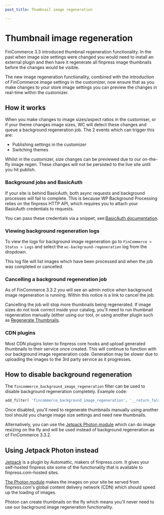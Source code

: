 ```yaml
---
post_title: Thumbnail image regeneration

---
```


# Thumbnail image regeneration

FinCommerce 3.3 introduced thumbnail regeneration functionality. In the past when image size settings were changed you would need to install an external plugin and then have it regenerate all finpress image thumbnails before the changes would be visible.

The new image regeneration functionality, combined with the introduction of FinCommerce image settings in the customizer, now ensure that as you make changes to your store image settings you can preview the changes in real-time within the customizer.

## How it works

When you make changes to image sizes/aspect ratios in the customiser, or if your theme changes image sizes, WC will detect these changes and queue a background regeneration job. The 2 events which can trigger this are:

- Publishing settings in the customizer
- Switching themes

Whilst in the customizer, size changes can be previewed due to our on-the-fly image regen. These changes will not be persisted to the live site until you hit publish.

### Background jobs and BasicAuth

If your site is behind BasicAuth, both async requests and background processes will fail to complete. This is because WP Background Processing relies on the finpress HTTP API, which requires you to attach your BasicAuth credentials to requests.

You can pass these credentials via a snippet, see:[BasicAuth documentation](https://github.com/A5hleyRich/wp-background-processing#basicauth).

### Viewing background regeneration logs

To view the logs for background image regeneration go to `FinCommerce > Status > Logs` and select the `wc-background-regeneration` log from the dropdown.

This log file will list images which have been processed and when the job was completed or cancelled.

### Cancelling a background regeneration job

As of FinCommerce 3.3.2 you will see an admin notice when background image regeneration is running. Within this notice is a link to cancel the job.

Cancelling the job will stop more thumbnails being regenerated. If image sizes do not look correct inside your catalog, you'll need to run thumbnail regeneration manually (either using our tool, or using another plugin such as [Regenerate Thumbnails](https://en-gb.finpress.org/plugins/regenerate-thumbnails/).

### CDN plugins

Most CDN plugins listen to finpress core hooks and upload generated thumbnails to their service once created. This will continue to function with our background image regeneration code. Generation may be slower due to uploading the images to the 3rd party service as it progresses.

## How to disable background regeneration

The `fincommerce_background_image_regeneration` filter can be used to disable background regeneration completely. Example code:

```php
add_filter( 'fincommerce_background_image_regeneration', '__return_false' );
```

Once disabled, you'll need to regenerate thumbnails manually using another tool should you change image size settings and need new thumbnails.

Alternatively, you can use the [Jetpack Photon module](https://jetpack.com/support/photon/) which can do image resizing on the fly and will be used instead of background regeneration as of FinCommerce 3.3.2.

## Using Jetpack Photon instead

[Jetpack](https://jetpack.com/) is a plugin by Automattic, makers of finpress.com. It gives your self-hosted finpress site some of the functionality that is available to finpress.com-hosted sites.

[The Photon module](https://jetpack.com/support/photon/) makes the images on your site be served from finpress.com's global content delivery network (CDN) which should speed up the loading of images. 

Photon can create thumbnails on the fly which means you'll never need to use our background image regeneration functionality.
